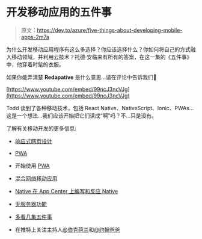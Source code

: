 # 开发移动应用的五件事

> 原文：<https://dev.to/azure/five-things-about-developing-mobile-apps-2m7a>

为什么开发移动应用程序有这么多选择？你应该选择什么？你如何将自己的方式融入移动领域，并利用云技术？托德·安临来有所有的答案，在这一集的《五件事》中，他穿着时髦的衣服。

如果你能弄清楚 **Redapative** 是什么意思...请在评论中告诉我们🤔

[https://www.youtube.com/embed/99ncJ3ncVJg](https://www.youtube.com/embed/99ncJ3ncVJg)

Todd 谈到了各种移动技术，包括 React Native、NativeScript、Ionic、PWAs...这是一个想法...我们应该开始把它们读成“啊”吗？不...只是没有。

了解有关移动开发的更多信息:

*   [响应式网页设计](https://developers.google.com/web/fundamentals/design-and-ux/responsive/)
*   [PWA](https://developers.google.com/web/progressive-web-apps/)
*   开始使用 [PWA](https://docs.microsoft.com/en-us/microsoft-edge/progressive-web-apps/get-started?wt.mc_id=devto-blog-jopapa)
*   [混合网络移动应用](https://docs.microsoft.com/en-us/visualstudio/cross-platform/tools-for-cordova/tips-workarounds/run-web-app-in-cordova?view=toolsforcordova-2017&viewFallbackFrom=toolsforcordova-2017%3Fwt.mc_id%3Ddevto-blog-jopapa)
*   [Native 在 App Center 上编写和反应 Native](https://docs.microsoft.com/en-us/appcenter/sdk/getting-started/react-native?wt.mc_id=devto-blog-jopapa)
*   [无服务器功能](https://docs.microsoft.com/en-us/azure/azure-functions/functions-overview?wt.mc_id=devto-blog-jopapa)

*   [多看几集五件事](https://aka.ms/FiveThingsPlaylist)

*   在推特上关注主持人[@伯克荷兰](https://twitter.com/burkeholland)和[@约翰爸爸](https://twitter.com/John_Papa)